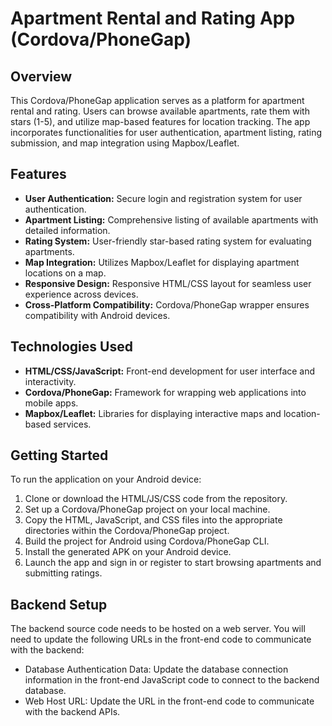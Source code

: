 # Apartment Rental and Rating App (Cordova/PhoneGap)

## Overview

This Cordova/PhoneGap application serves as a platform for apartment rental and rating. Users can browse available apartments, rate them with stars (1-5), and utilize map-based features for location tracking. The app incorporates functionalities for user authentication, apartment listing, rating submission, and map integration using Mapbox/Leaflet.

## Features

- **User Authentication:** Secure login and registration system for user authentication.
- **Apartment Listing:** Comprehensive listing of available apartments with detailed information.
- **Rating System:** User-friendly star-based rating system for evaluating apartments.
- **Map Integration:** Utilizes Mapbox/Leaflet for displaying apartment locations on a map.
- **Responsive Design:** Responsive HTML/CSS layout for seamless user experience across devices.
- **Cross-Platform Compatibility:** Cordova/PhoneGap wrapper ensures compatibility with Android devices.

## Technologies Used

- **HTML/CSS/JavaScript:** Front-end development for user interface and interactivity.
- **Cordova/PhoneGap:** Framework for wrapping web applications into mobile apps.
- **Mapbox/Leaflet:** Libraries for displaying interactive maps and location-based services.

## Getting Started

To run the application on your Android device:

1. Clone or download the HTML/JS/CSS code from the repository.
2. Set up a Cordova/PhoneGap project on your local machine.
3. Copy the HTML, JavaScript, and CSS files into the appropriate directories within the Cordova/PhoneGap project.
4. Build the project for Android using Cordova/PhoneGap CLI.
5. Install the generated APK on your Android device.
6. Launch the app and sign in or register to start browsing apartments and submitting ratings.

## Backend Setup

The backend source code needs to be hosted on a web server. You will need to update the following URLs in the front-end code to communicate with the backend:

- Database Authentication Data: Update the database connection information in the front-end JavaScript code to connect to the backend database.
- Web Host URL: Update the URL in the front-end code to communicate with the backend APIs.


